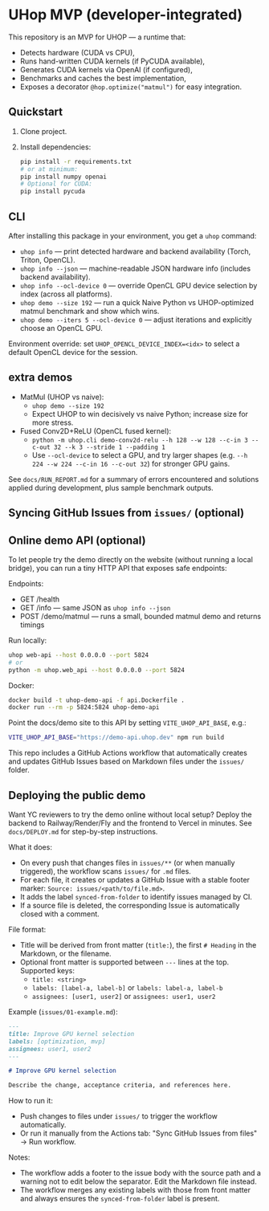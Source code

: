 # UHop MVP (developer-integrated)

This repository is an MVP for UHOP — a runtime that:

- Detects hardware (CUDA vs CPU),
- Runs hand-written CUDA kernels (if PyCUDA available),
- Generates CUDA kernels via OpenAI (if configured),
- Benchmarks and caches the best implementation,
- Exposes a decorator `@hop.optimize("matmul")` for easy integration.

## Quickstart

1. Clone project.
2. Install dependencies:

   ```bash
   pip install -r requirements.txt
   # or at minimum:
   pip install numpy openai
   # Optional for CUDA:
   pip install pycuda
   ```

## CLI

After installing this package in your environment, you get a `uhop` command:

- `uhop info` — print detected hardware and backend availability (Torch, Triton, OpenCL).
- `uhop info --json` — machine-readable JSON hardware info (includes backend availability).
- `uhop info --ocl-device 0` — override OpenCL GPU device selection by index (across all platforms).
- `uhop demo --size 192` — run a quick Naive Python vs UHOP-optimized matmul benchmark and show which wins.
- `uhop demo --iters 5 --ocl-device 0` — adjust iterations and explicitly choose an OpenCL GPU.

Environment override: set `UHOP_OPENCL_DEVICE_INDEX=<idx>` to select a default OpenCL device for the session.

## extra demos

- MatMul (UHOP vs naive):
  - `uhop demo --size 192`
  - Expect UHOP to win decisively vs naive Python; increase size for more stress.
- Fused Conv2D+ReLU (OpenCL fused kernel):
  - `python -m uhop.cli demo-conv2d-relu --h 128 --w 128 --c-in 3 --c-out 32 --k 3 --stride 1 --padding 1`
  - Use `--ocl-device` to select a GPU, and try larger shapes (e.g. `--h 224 --w 224 --c-in 16 --c-out 32`) for stronger GPU gains.

See `docs/RUN_REPORT.md` for a summary of errors encountered and solutions applied during development, plus sample benchmark outputs.

## Syncing GitHub Issues from `issues/` (optional)

## Online demo API (optional)

To let people try the demo directly on the website (without running a local bridge), you can run a tiny HTTP API that exposes safe endpoints:

Endpoints:

- GET /health
- GET /info — same JSON as `uhop info --json`
- POST /demo/matmul — runs a small, bounded matmul demo and returns timings

Run locally:

```bash
uhop web-api --host 0.0.0.0 --port 5824
# or
python -m uhop.web_api --host 0.0.0.0 --port 5824
```

Docker:

```bash
docker build -t uhop-demo-api -f api.Dockerfile .
docker run --rm -p 5824:5824 uhop-demo-api
```

Point the docs/demo site to this API by setting `VITE_UHOP_API_BASE`, e.g.:

```bash
VITE_UHOP_API_BASE="https://demo-api.uhop.dev" npm run build
```


This repo includes a GitHub Actions workflow that automatically creates and updates GitHub Issues based on Markdown files under the `issues/` folder.

## Deploying the public demo

Want YC reviewers to try the demo online without local setup? Deploy the backend to Railway/Render/Fly and the frontend to Vercel in minutes. See `docs/DEPLOY.md` for step-by-step instructions.

What it does:

- On every push that changes files in `issues/**` (or when manually triggered), the workflow scans `issues/` for `.md` files.
- For each file, it creates or updates a GitHub Issue with a stable footer marker: `Source: issues/<path/to/file.md>`.
- It adds the label `synced-from-folder` to identify issues managed by CI.
- If a source file is deleted, the corresponding Issue is automatically closed with a comment.

File format:

- Title will be derived from front matter (`title:`), the first `# Heading` in the Markdown, or the filename.
- Optional front matter is supported between `---` lines at the top. Supported keys:
  - `title: <string>`
  - `labels: [label-a, label-b]` or `labels: label-a, label-b`
  - `assignees: [user1, user2]` or `assignees: user1, user2`

Example (`issues/01-example.md`):

```markdown
---
title: Improve GPU kernel selection
labels: [optimization, mvp]
assignees: user1, user2
---

# Improve GPU kernel selection

Describe the change, acceptance criteria, and references here.
```

How to run it:

- Push changes to files under `issues/` to trigger the workflow automatically.
- Or run it manually from the Actions tab: "Sync GitHub Issues from files" → Run workflow.

Notes:

- The workflow adds a footer to the issue body with the source path and a warning not to edit below the separator. Edit the Markdown file instead.
- The workflow merges any existing labels with those from front matter and always ensures the `synced-from-folder` label is present.
